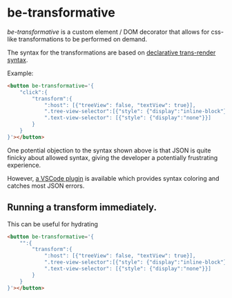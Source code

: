 # be-transformative

*be-transformative* is a custom element / DOM decorator that allows for css-like transformations to be performed on demand.

The syntax for the transformations are based on [declarative trans-render syntax](https://github.com/bahrus/trans-render).

Example:

```html
<button be-transformative='{
    "click":{
        "transform":{
            ":host": [{"treeView": false, "textView": true}],
            ".tree-view-selector":[{"style": {"display":"inline-block"}}],
            ".text-view-selector": [{"style": {"display":"none"}}]
        }
    }
}'></button>
```

One potential objection to the syntax shown above is that JSON is quite finicky about allowed syntax, giving the developer a potentially frustrating experience.

However, [a VSCode plugin](https://marketplace.visualstudio.com/items?itemName=andersonbruceb.json-in-html) is available which provides syntax coloring and catches most JSON errors.

## Running a transform immediately.

This can be useful for hydrating

```html
<button be-transformative='{
    "":{
        "transform":{
            ":host": [{"treeView": false, "textView": true}],
            ".tree-view-selector":[{"style": {"display":"inline-block"}}],
            ".text-view-selector": [{"style": {"display":"none"}}]
        }
    }
}'></button>
```

<!--in contrast to be-transformed -- which uses capture, and transform is only inside that element.-->